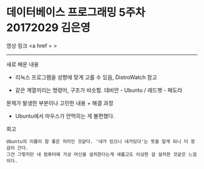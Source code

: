 # 데이터베이스 프로그래밍 5주차 20172029 김은영
영상 링크
<a href = >
* * *

새로 배운 내용

 * 리눅스 프로그램을 성향에 맞게 고를 수 있음, DistroWatch 참고

 * 같은 계열끼리는 명령어, 구조가 비슷함.
   데비안 - Ubuntu / 레드햇 - 페도라 


문제가 발생한 부분이나 고민한 내용 + 해결 과정

 * Ubuntu에서 마우스가 안먹히는 게 불편했다.


회고
 ```
 Ubuntu의 이름이 참 좋은 의미인 것같다. '네가 있으니 내가있다'는 뜻을 알게 되니 더 정감이 간다.
그건 그렇지만 내 컴퓨터에 가상 머신을 설치한다는게 새롭고도 이상한 걸 설치한 것같은 느낌이다. 
```

